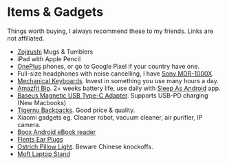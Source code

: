 # Items & Gadgets

Things worth buying, I always recommend these to my friends. Links are not affiliated.

* [Zojirushi](https://www.zojirushi.com) Mugs & Tumblers
* iPad with Apple Pencil
* [OnePlus](http://oneplus.com/) phones, or go to Google Pixel if your country have one.
* Full-size headphones with noise cancelling, I have [Sony MDR-1000X](https://www.sony.co.th/en/electronics/headband-headphones/mdr-1000x).
* [Mechanical Keyboards](keyboard.md#mechanical-keyboards). Invest in something you use many hours a day.
* [Amazfit Bip](https://en.amazfit.com/bip.html). 2+ weeks battery life, use daily with [Sleep As Android](https://sleep.urbandroid.org/) app.
* [Baseus Magnetic USB Type-C Adapter](https://www.aliexpress.com/item/32924186463.html?spm=a2g0s.9042311.0.0.31684c4dQKyJRk). Supports USB-PD charging \(New Macbooks\)
* [Tigernu Backpacks](https://www.tigernustore.com/). Good price & quality.
* Xiaomi gadgets eg. Cleaner robot, vacuum cleaner, air purifier, IP camera.
* [Boox Android eBook reader](https://www.amazon.com/BOOX-Nova-Pro-Reader-Android/dp/B07L95KPFM/ref=sr_1_2?keywords=boox+nova&qid=1569171355&s=electronics&sr=1-2)
* [Flents Ear Plugs](https://www.amazon.com/Flents-Quiet-Contour-Plugs-Pair/dp/B00IZCHYH2)
* [Ostrich Pillow Light](https://ostrichpillow.com/products/ostrichpillow-light-reversible). Beware Chinese knockoffs.
* [Moft Laptop Stand](https://www.moft.us)

